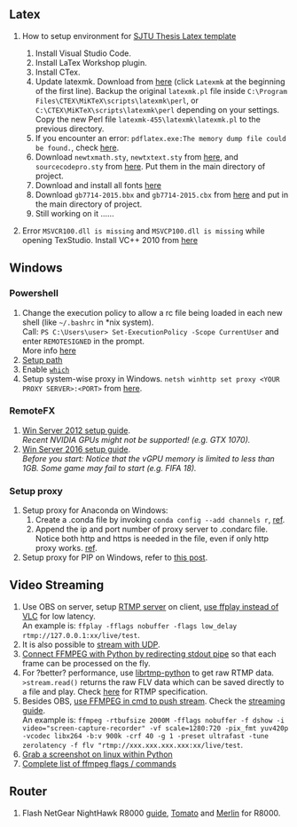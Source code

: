 ## Latex
1. How to setup environment for [SJTU Thesis Latex template](https://github.com/sjtug/SJTUThesis)
    1. Install Visual Studio Code.
    1. Install LaTex Workshop plugin.
    1. Install CTex.
    1. Update latexmk. Download from [here](http://personal.psu.edu/~jcc8/software/latexmk/) 
    (click ```Latexmk``` at the beginning of the first line). 
    Backup the original ```latexmk.pl``` file inside ```C:\Program Files\CTEX\MiKTeX\scripts\latexmk\perl```, 
    or ```C:\CTEX\MiKTeX\scripts\latexmk\perl``` depending on your settings.
    Copy the new Perl file ```latexmk-455\latexmk\latexmk.pl``` to the previous directory.
    1. If you encounter an error: ```pdflatex.exe:The memory dump file could be found.```, 
    check [here](http://bbs.ctex.org/forum.php?mod=viewthread&tid=79936).
    1. Download ```newtxmath.sty```, ```newtxtext.sty``` from [here](https://ctan.org/pkg/newtx?lang=en), 
    and ```sourcecodepro.sty``` from [here](https://ctan.org/pkg/sourcecodepro?lang=en).
    Put them in the main directory of project.
    1. Download and install all fonts [here](https://github.com/silkeh/latex-sourcecodepro/tree/master/fonts/opentype/adobe/sourcecodepro)
    1. Download ```gb7714-2015.bbx``` and ```gb7714-2015.cbx``` from [here](https://github.com/hushidong/biblatex-gb7714-2015) 
    and put in the main directory of project.
    1. Still working on it ......
    
1. Error ```MSVCR100.dll is missing``` and ```MSVCP100.dll is missing``` while opening TexStudio. Install VC++ 2010 from [here](https://social.technet.microsoft.com/Forums/windows/en-US/52f0bd37-9a08-41b6-bb43-fa01ef3ebc4a/msvcr100dll-is-missing?forum=w8itprogeneral)

## Windows
### Powershell
1. Change the execution policy to allow a rc file being loaded in each new shell (like ```~/.bashrc``` in *nix system).\
Call:
```PS C:\Users\user> Set-ExecutionPolicy -Scope CurrentUser```
and enter ```REMOTESIGNED``` in the prompt. \
More info [here](https://technet.microsoft.com/zh-CN/library/hh847748.aspx)
1. [Setup path](https://stackoverflow.com/questions/714877)
1. Enable [```which```](https://stackoverflow.com/questions/63805#65148)
1. Setup system-wise proxy in Windows. `netsh winhttp set proxy <YOUR PROXY SERVER>:<PORT>` from [here](https://social.technet.microsoft.com/Forums/windows/en-US/8baf9f43-98e8-407e-8443-a1af5b752e54/system-wide-proxy-setting-in-windows7?forum=w7itpronetworking#8702b4aa-df9b-4c37-8dd6-a41c43e6bce6).

### RemoteFX
1. [Win Server 2012 setup guide](https://social.technet.microsoft.com/wiki/contents/articles/16652.remotefx-vgpu-setup-and-configuration-guide-for-windows-server-2012.aspx). \
*Recent NVIDIA GPUs might not be supported! (e.g. GTX 1070).*
1. [Win Server 2016 setup guide](https://docs.microsoft.com/en-us/windows-server/remote/remote-desktop-services/rds-remotefx-vgpu). \
*Before you start: Notice that the vGPU memory is limited to less than 1GB. Some game may fail to start (e.g. FIFA 18).*

### Setup proxy
1. Setup proxy for Anaconda on Windows:
    1. Create a .conda file by invoking ```conda config --add channels r```, [ref](https://github.com/conda/conda/issues/1757#issuecomment-152619715).
    1. Append the ip and port number of proxy server to .condarc file. Notice both http and https is needed in the file, even if only http proxy works. [ref](https://conda.io/docs/user-guide/configuration/use-condarc.html#configure-conda-for-use-behind-a-proxy-server-proxy-servers).
1. Setup proxy for PIP on Windows, refer to [this post](https://stackoverflow.com/questions/14149422/using-pip-behind-a-proxy#answer-16357159).

## Video Streaming
1. Use OBS on server, setup [RTMP server](https://obsproject.com/forum/resources/how-to-set-up-your-own-private-rtmp-server-using-nginx.50/) on client, [use ffplay instead of VLC](https://www.quora.com/How-can-I-stream-a-game-to-a-friend-with-minimal-delay) for low latency. \
An example is: `ffplay -fflags nobuffer -flags low_delay rtmp://127.0.0.1:xx/live/test`.
1. It is also possible to [stream with UDP](https://obsproject.com/forum/resources/obs-studio-send-an-udp-stream-to-a-second-pc-using-obs.455/).
1. [Connect FFMPEG with Python by redirecting stdout pipe](http://zulko.github.io/blog/2013/09/27/read-and-write-video-frames-in-python-using-ffmpeg/) so that each frame can be processed on the fly.
1. For ?better? performance, use [librtmp-python](https://pythonhosted.org/python-librtmp/) to get raw RTMP data. 
`>stream.read()` returns the raw FLV data which can be saved directly to a file and play. 
Check [here](http://wwwimages.adobe.com/www.adobe.com/content/dam/acom/en/devnet/rtmp/pdf/rtmp_specification_1.0.pdf) for RTMP specification.
1. Besides OBS, [use FFMPEG in cmd to push stream](https://github.com/arut/nginx-rtmp-module/issues/378).
Check the [streaming guide](https://trac.ffmpeg.org/wiki/StreamingGuide#Latency). \
An example is: `ffmpeg -rtbufsize 2000M -fflags nobuffer -f dshow -i video="screen-capture-recorder" -vf scale=1280:720 -pix_fmt yuv420p -vcodec libx264 -b:v 900k -crf 40 -g 1 -preset ultrafast -tune zerolatency -f flv "rtmp://xxx.xxx.xxx.xxx:xx/live/test`.
1. [Grab a screenshot on linux within Python](https://stackoverflow.com/questions/69645/take-a-screenshot-via-a-python-script-linux/16141058#16141058)
1. [Complete list of ffmpeg flags / commands](https://gist.github.com/tayvano/6e2d456a9897f55025e25035478a3a50)

## Router
1. Flash NetGear NightHawk R8000 [guide](http://avi.im/blag/2015/asus-wrt-merlin-on-netgear-r7000/), [Tomato](https://www.myopenrouter.com/download/tomato-firmware-shibby-netgear-r8000-initial) and [Merlin](https://sourceforge.net/projects/asuswrt-merlin/files/RT-AC3200/Release/) for R8000.
